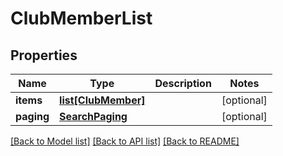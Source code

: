 # ClubMemberList

## Properties
Name | Type | Description | Notes
------------ | ------------- | ------------- | -------------
**items** | [**list[ClubMember]**](ClubMember.md) |  | [optional] 
**paging** | [**SearchPaging**](SearchPaging.md) |  | [optional] 

[[Back to Model list]](../README.md#documentation-for-models) [[Back to API list]](../README.md#documentation-for-api-endpoints) [[Back to README]](../README.md)


